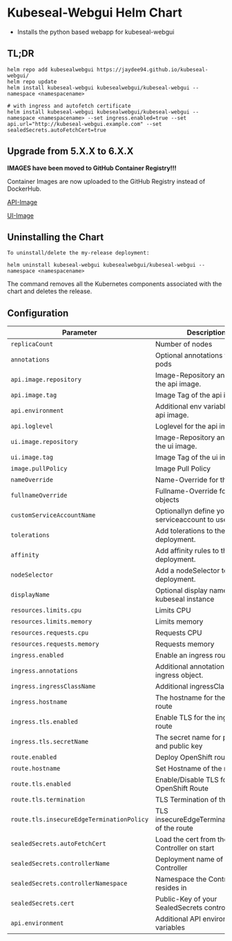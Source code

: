 # Kubeseal-Webgui Helm Chart

* Installs the python based webapp for kubeseal-webgui

## TL;DR
```console
helm repo add kubesealwebgui https://jaydee94.github.io/kubeseal-webgui/
helm repo update
helm install kubeseal-webgui kubesealwebgui/kubeseal-webgui --namespace <namespacename>

# with ingress and autofetch certificate
helm install kubeseal-webgui kubesealwebgui/kubeseal-webgui --namespace <namespacename> --set ingress.enabled=true --set api.url="http://kubeseal-webgui.example.com" --set sealedSecrets.autoFetchCert=true
```

## Upgrade from 5.X.X to 6.X.X

**IMAGES have been moved to GitHub Container Registry!!!**

Container Images are now uploaded to the GitHub Registry instead of DockerHub.

[API-Image](https://github.com/Jaydee94/kubeseal-webgui/pkgs/container/kubeseal-webgui%2Fapi)

[UI-Image](https://github.com/Jaydee94/kubeseal-webgui/pkgs/container/kubeseal-webgui%2Fui)

## Uninstalling the Chart

```console
To uninstall/delete the my-release deployment:

helm uninstall kubeseal-webgui kubesealwebgui/kubeseal-webgui --namespace <namespacename>
```

The command removes all the Kubernetes components associated with the chart and deletes the release.

## Configuration

| Parameter                                 | Description                                       | Default                                |
|-------------------------------------------|---------------------------------------------------|----------------------------------------|
| `replicaCount`                            | Number of nodes                                   | `1`                                    |
| `annotations`                             | Optional annotations for the pods                 | `{}`                                   |
| `api.image.repository`                    | Image-Repository and name of the api image.       | `ghcr.io/jaydee94/kubeseal-webgui/api` |
| `api.image.tag`                           | Image Tag of the api image.                       | `4.5.0`                                |
| `api.environment`                         | Additional env variables for the api image.       | `{}`                                   |
| `api.loglevel`                            | Loglevel for the api image.                       | `INFO`                                 |
| `ui.image.repository`                     | Image-Repository and name of the ui image.        | `ghcr.io/jaydee94/kubeseal-webgui/ui`  |
| `ui.image.tag`                            | Image Tag of the ui image.                        | `4.5.0`                                |
| `image.pullPolicy`                        | Image Pull Policy                                 | `Always`                               |
| `nameOverride`                            | Name-Override for the objects                     | `""`                                   |
| `fullnameOverride`                        | Fullname-Override for the objects                 | `""`                                   |
| `customServiceAccountName`                | Optionallyn define your own serviceaccount to use | `true`                                 |
| `tolerations`                             | Add tolerations to the deployment.                | `[]`                                   |
| `affinity`                                | Add affinity rules to the deployment.             | `{}`                                   |
| `nodeSelector`                            | Add a nodeSelector to the deployment.             | `{}`                                   |
| `displayName`                             | Optional display name for the kubeseal instance   | `""`                                   |
| `resources.limits.cpu`                    | Limits CPU                                        | ``                                     |
| `resources.limits.memory`                 | Limits memory                                     | `256Mi`                                |
| `resources.requests.cpu`                  | Requests CPU                                      | `20m`                                  |
| `resources.requests.memory`               | Requests memory                                   | `20m`                                  |
| `ingress.enabled`                         | Enable an ingress route                           | `false`                                |
| `ingress.annotations`                     | Additional annotations for the ingress object.    | `{}`                                   |
| `ingress.ingressClassName`                | Additional ingressClassName.                      | `""`                                   |
| `ingress.hostname`                        | The hostname for the ingress route                | `kubeseal-webgui.example.com`          |
| `ingress.tls.enabled`                     | Enable TLS for the ingress route                  | `false`                                |
| `ingress.tls.secretName`                  | The secret name for private and public key        | `""`                                   |
| `route.enabled`                           | Deploy OpenShift route                            | `false`                                |
| `route.hostname`                          | Set Hostname of the route                         | `""`                                   |
| `route.tls.enabled`                       | Enable/Disable TLS for OpenShift Route            | `true`                                 |
| `route.tls.termination`                   | TLS Termination of the route                      | `""`                                   |
| `route.tls.insecureEdgeTerminationPolicy` | TLS insecureEdgeTerminationPolicy of the route    | `""`                                   |
| `sealedSecrets.autoFetchCert`             | Load the cert from the Controller on start        | `false`                                |
| `sealedSecrets.controllerName`            | Deployment name of the Controller                 | `sealed-secrets-controller`            |
| `sealedSecrets.controllerNamespace`       | Namespace the Controller resides in               | `kube-system`                          |
| `sealedSecrets.cert`                      | Public-Key of your SealedSecrets controller       | `""`                                   |
| `api.environment`                         | Additional API environment variables              | `{}`                                   |
